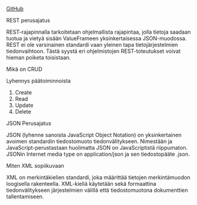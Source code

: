 [GitHub](https://github.com/Juhosalmikangas)

REST perusajatus

REST-rajapinnalla tarkoitetaan ohjelmallista rajapintaa, jolla tietoja saadaan tuotua ja 
vietyä sisään ValueFrameen yksinkertaisessa JSON-muodossa. 
REST ei ole varsinainen standardi vaan yleinen tapa tietojärjestelmien tiedonvaihtoon.
Tästä syystä eri ohjelmistojen REST-toteutukset voivat hieman poiketa toisistaan.

Mikä on CRUD

Lyhennys päätoiminnoista

1. Create
2. Read
3. Update
4. Delete

JSON Perusajatus

JSON (lyhenne sanoista JavaScript Object Notation) on yksinkertainen avoimen standardin tiedostomuoto tiedonvälitykseen.
Nimestään ja JavaScript-perustastaan huolimatta JSON on JavaScriptistä riippumaton. 
JSONin Internet media type on application/json ja sen tiedostopääte .json.

Miten XML sopiikuvaan

XML on merkintäkielien standardi, joka määrittää tietojen merkintämuodon loogisella rakenteella. 
XML-kieliä käytetään sekä formaattina tiedonvälitykseen järjestelmien välillä että tiedostomuotona dokumenttien tallentamiseen.

